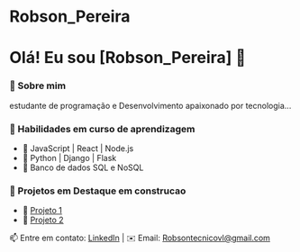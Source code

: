 # Robson_Pereira
# Olá! Eu sou [Robson_Pereira] 👋
### 🚀 Sobre mim
estudante de programação e Desenvolvimento apaixonado por tecnologia...

### 📌 Habilidades em curso de aprendizagem
- 🔹 JavaScript | React | Node.js
- 🔹 Python | Django | Flask
- 🔹 Banco de dados SQL e NoSQL

### 📂 Projetos em Destaque em construcao
- 🔗 [Projeto 1](link-do-repositorio)
- 🔗 [Projeto 2](link-do-repositorio)

📫 Entre em contato: [LinkedIn](seu-linkedin) | ✉️ Email: Robsontecnicovl@gmail.com
